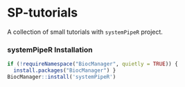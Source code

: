 # SP-tutorials

A collection of small tutorials with `systemPipeR` project.

### systemPipeR Installation

```r
if (!requireNamespace("BiocManager", quietly = TRUE)) {
  install.packages("BiocManager") }
BiocManager::install('systemPipeR')
```
